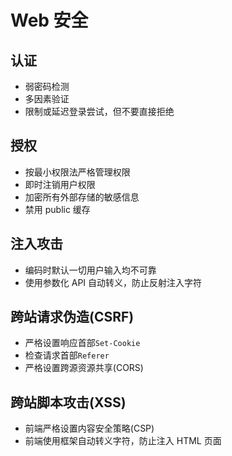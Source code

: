 # Web 安全

## 认证

- 弱密码检测
- 多因素验证
- 限制或延迟登录尝试，但不要直接拒绝

## 授权

- 按最小权限法严格管理权限
- 即时注销用户权限
- 加密所有外部存储的敏感信息
- 禁用 public 缓存

## 注入攻击

- 编码时默认一切用户输入均不可靠
- 使用参数化 API 自动转义，防止反射注入字符

## 跨站请求伪造(CSRF)

- 严格设置响应首部`Set-Cookie`
- 检查请求首部`Referer`
- 严格设置跨源资源共享(CORS)

## 跨站脚本攻击(XSS)

- 前端严格设置内容安全策略(CSP)
- 前端使用框架自动转义字符，防止注入 HTML 页面
